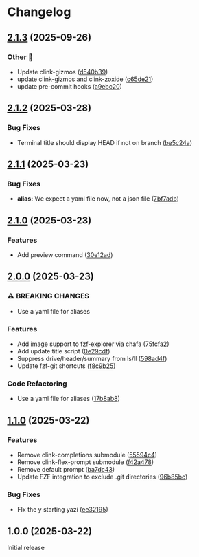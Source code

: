 # Changelog

## [2.1.3](https://github.com/narnaud/clink-terminal/compare/v2.1.2...v2.1.3) (2025-09-26)


### Other 🧰

* Update clink-gizmos ([d540b39](https://github.com/narnaud/clink-terminal/commit/d540b394c4e206d5e11c74f31427621898b1dba3))
* update clink-gizmos and clink-zoxide ([c65de21](https://github.com/narnaud/clink-terminal/commit/c65de21715316c7c4ccf4ad9d54f03fe1b032429))
* update pre-commit hooks ([a9ebc20](https://github.com/narnaud/clink-terminal/commit/a9ebc20a424c6a9c1409eea39fccf54efc377b90))

## [2.1.2](https://github.com/narnaud/clink-terminal/compare/v2.1.1...v2.1.2) (2025-03-28)


### Bug Fixes

* Terminal title should display HEAD if not on branch ([be5c24a](https://github.com/narnaud/clink-terminal/commit/be5c24ac818fdc14364e7fd01dc907583d7e5698))

## [2.1.1](https://github.com/narnaud/clink-terminal/compare/v2.1.0...v2.1.1) (2025-03-23)


### Bug Fixes

* **alias:** We expect a yaml file now, not a json file ([7bf7adb](https://github.com/narnaud/clink-terminal/commit/7bf7adb69c0ec48edaeb9aa2288820260acb794b))

## [2.1.0](https://github.com/narnaud/clink-terminal/compare/v2.0.0...v2.1.0) (2025-03-23)


### Features

* Add preview command ([30e12ad](https://github.com/narnaud/clink-terminal/commit/30e12adc89dde778203dbb46a87eec1d666ba796))

## [2.0.0](https://github.com/narnaud/clink-terminal/compare/v1.1.0...v2.0.0) (2025-03-23)


### ⚠ BREAKING CHANGES

* Use a yaml file for aliases

### Features

* Add image support to fzf-explorer via chafa ([75fcfa2](https://github.com/narnaud/clink-terminal/commit/75fcfa21586ca289a9706bca4e077f286ef77025))
* Add update title script ([0e29cdf](https://github.com/narnaud/clink-terminal/commit/0e29cdf196bc3053998d1e9dda6d37fa469bcc25))
* Suppress drive/header/summary from ls/ll ([598ad4f](https://github.com/narnaud/clink-terminal/commit/598ad4f309890985611bc0e0a3172478f17f5c64))
* Update fzf-git shortcuts ([f8c9b25](https://github.com/narnaud/clink-terminal/commit/f8c9b25df8eeefad1a62798cef29067b36bbb775))


### Code Refactoring

* Use a yaml file for aliases ([17b8ab8](https://github.com/narnaud/clink-terminal/commit/17b8ab8911361d6e8b032ec858a7c46850bc6d57))

## [1.1.0](https://github.com/narnaud/clink-terminal/compare/v1.0.0...v1.1.0) (2025-03-22)


### Features

* Remove clink-completions submodule ([55594c4](https://github.com/narnaud/clink-terminal/commit/55594c4cc221344e5bf9ac54e8ace7adb0976474))
* Remove clink-flex-prompt submodule ([f42a478](https://github.com/narnaud/clink-terminal/commit/f42a478c95634ada5c101f84164c6fb50112de54))
* Remove default prompt ([ba7dc43](https://github.com/narnaud/clink-terminal/commit/ba7dc4370c31a70614439cac3b5547b0aa645c50))
* Update FZF integration to exclude .git directories ([96b85bc](https://github.com/narnaud/clink-terminal/commit/96b85bcec31f0fae3e214901561e439b528e07a9))


### Bug Fixes

* FIx the y starting yazi ([ee32195](https://github.com/narnaud/clink-terminal/commit/ee321958ebf64ec2c12993b5684d014d47e819e8))

## 1.0.0 (2025-03-22)

Initial release
